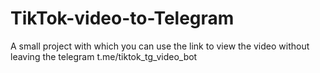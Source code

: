 # TikTok-video-to-Telegram

A small project with which you can use the link to view the video without leaving the telegram
t.me/tiktok_tg_video_bot
